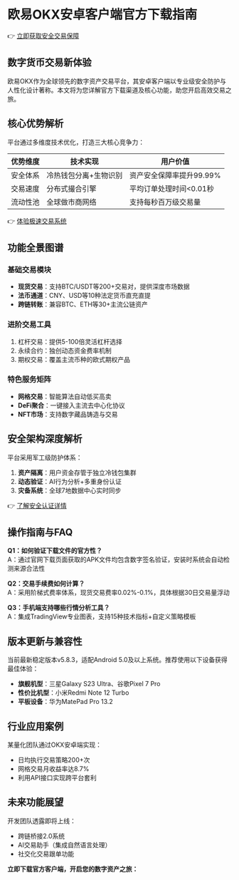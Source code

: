 # 欧易OKX安卓客户端官方下载指南

👉 [立即获取安全交易保障](https://bit.ly/okx_welcome)

## 数字货币交易新体验
欧易OKX作为全球领先的数字资产交易平台，其安卓客户端以专业级安全防护与人性化设计著称。本文将为您详解官方下载渠道及核心功能，助您开启高效交易之旅。

## 核心优势解析
平台通过多维度技术优化，打造三大核心竞争力：

| 优势维度 | 技术实现 | 用户价值 |
|---------|---------|---------|
| 安全体系 | 冷热钱包分离+生物识别 | 资产安全保障率提升99.99% |
| 交易速度 | 分布式撮合引擎 | 平均订单处理时间<0.01秒 |
| 流动性池 | 全球做市商网络 | 支持每秒百万级交易量 |

👉 [体验极速交易系统](https://bit.ly/okx_welcome)

## 功能全景图谱
### 基础交易模块
- **现货交易**：支持BTC/USDT等200+交易对，提供深度市场数据
- **法币通道**：CNY、USD等10种法定货币直充直提
- **跨链转账**：兼容BTC、ETH等30+主流公链资产

### 进阶交易工具
1. 杠杆交易：提供5-100倍灵活杠杆选择
2. 永续合约：独创动态资金费率机制
3. 期权交易：覆盖主流币种的欧式期权产品

### 特色服务矩阵
- **网格交易**：智能算法自动低买高卖
- **DeFi聚合**：一键接入主流去中心化协议
- **NFT市场**：支持数字藏品铸造与交易

## 安全架构深度解析
平台采用军工级防护体系：
1. **资产隔离**：用户资金存管于独立冷钱包集群
2. **动态验证**：AI行为分析+多重身份认证
3. **灾备系统**：全球7地数据中心实时同步

👉 [了解安全认证详情](https://bit.ly/okx_welcome)

## 操作指南与FAQ

**Q1：如何验证下载文件的官方性？**  
A：通过官网下载页面获取的APK文件均包含数字签名验证，安装时系统会自动检测来源合法性

**Q2：交易手续费如何计算？**  
A：采用阶梯式费率体系，现货交易费率0.02%-0.1%，具体根据30日交易量浮动

**Q3：手机端支持哪些行情分析工具？**  
A：集成TradingView专业图表，支持15种技术指标+自定义策略模板

## 版本更新与兼容性
当前最新稳定版本v5.8.3，适配Android 5.0及以上系统。推荐使用以下设备获得最佳体验：
- **旗舰机型**：三星Galaxy S23 Ultra、谷歌Pixel 7 Pro
- **性价比机型**：小米Redmi Note 12 Turbo
- **平板设备**：华为MatePad Pro 13.2

## 行业应用案例
某量化团队通过OKX安卓端实现：
- 日均执行交易策略200+次
- 网格交易月收益率达8.7%
- 利用API接口实现跨平台套利

## 未来功能展望
开发团队透露即将上线：
- 跨链桥接2.0系统
- AI交易助手（集成自然语言处理）
- 社交化交易跟单功能

**立即下载官方客户端，开启您的数字资产之旅：**  